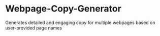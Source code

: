 # Webpage-Copy-Generator
Generates detailed and engaging copy for multiple webpages based on user-provided page names
